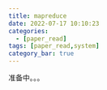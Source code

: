 ```yaml
---
title: mapreduce
date: 2022-07-17 10:10:23
categories:
  - [paper_read]
tags: [paper_read,system]
category_bar: true
---
```


准备中。。。
